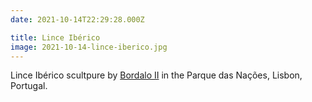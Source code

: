 ```yaml
---
date: 2021-10-14T22:29:28.000Z

title: Lince Ibérico
image: 2021-10-14-lince-iberico.jpg
---
```


Lince Ibérico scultpure by [Bordalo II](https://www.bordaloii.com) in the Parque das Nações, Lisbon, Portugal.
